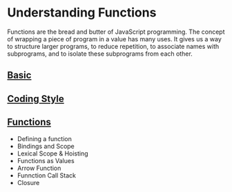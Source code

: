 # Understanding Functions

Functions are the bread and butter of JavaScript programming. The concept of wrapping a piece of program in a value has many uses. It gives us a way to structure larger programs, to reduce repetition, to associate names with subprograms, and to isolate these subprograms from each other.

## [Basic](https://javascript.info/first-steps)

## [Coding Style](https://javascript.info/coding-style)

## [Functions](http://eloquentjavascript.net/03_functions.html)
  * Defining a function
  * Bindings and Scope
  * Lexical Scope & Hoisting
  * Functions as Values
  * Arrow Function
  * Funnction Call Stack
  * Closure